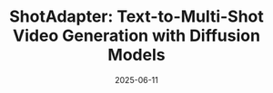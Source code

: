 ---
title: "ShotAdapter: Text-to-Multi-Shot Video Generation with Diffusion Models"
authors:
- Ozgur Kara, Krishna Kumar Singh, Feng Liu, Duygu Ceylan, James M Rehg, Tobias Hinz
date: "2025-06-11"
doi: ""

# Schedule page publish date (NOT publication's date).
# publishDate: "2017-01-01T00:00:00Z"

# Publication type.
# Legend: 0 = Uncategorized; 1 = Conference paper; 2 = Journal article;
# 3 = Preprint / Working Paper; 4 = Report; 5 = Book; 6 = Book section;
# 7 = Thesis; 8 = Patent
publication_types: ["1"]

# Venue
venue: "CVPR 2025"

tags:
- publication

links:
# - name: Custom Link
url_project: https://shotadapter.github.io/
url_pdf: https://arxiv.org/pdf/2505.07652
# url_poster:
# url_dataset:
# url_poster: '#'
# url_slides: ''
# url_source: '#'

# Featured image
# To use, add an image named `featured.jpg/png` to your page's folder.
---